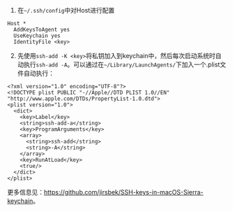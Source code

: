 1. 在`~/.ssh/config`中对Host进行配置
 
  ```
  Host * 
    AddKeysToAgent yes
    UseKeychain yes
    IdentityFile <key>
  ```
  
2. 先使用`ssh-add -K <key>`将私钥加入到keychain中，然后每次启动系统时自动执行`ssh-add -A`。可以通过在`~/Library/LaunchAgents/`下加入一个.plist文件自动执行：

  ```
  <?xml version="1.0" encoding="UTF-8"?>
  <!DOCTYPE plist PUBLIC "-//Apple//DTD PLIST 1.0//EN" "http://www.apple.com/DTDs/PropertyList-1.0.dtd">
  <plist version="1.0">
    <dict>
      <key>Label</key>
      <string>ssh-add-a</string>
      <key>ProgramArguments</key>
      <array>
        <string>ssh-add</string>
        <string>-A</string>
      </array>
      <key>RunAtLoad</key>
      <true/>
    </dict>
  </plist>
  ```
  
  更多信息见：<https://github.com/jirsbek/SSH-keys-in-macOS-Sierra-keychain>。
